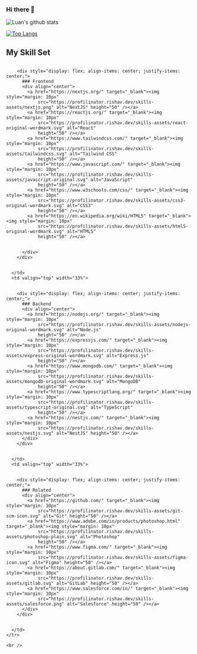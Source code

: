 ### Hi there 👋

![Luan's github stats](https://github-readme-stats.vercel.app/api?username=troyaks1&show_icons=true&theme=tokyonight)

[![Top Langs](https://github-readme-stats.vercel.app/api/top-langs/?username=troyaks1&show_icons=true&theme=tokyonight)](https://github.com/troyaks1/github-readme-stats)

## My Skill Set
  <div style="display: flex; flex-direction: column;">
    <tr>
      <td valign="top" width="33%">


        <div style="display: flex; align-items: center; justify-items: center;">
          ### Frontend
          <div align="center">
            <a href="https://nextjs.org/" target="_blank"><img style="margin: 10px"
                src="https://profilinator.rishav.dev/skills-assets/nextjs.png" alt="NextJS" height="50" /></a>
            <a href="https://reactjs.org/" target="_blank"><img style="margin: 10px"
                src="https://profilinator.rishav.dev/skills-assets/react-original-wordmark.svg" alt="React"
                height="50" /></a>
            <a href="https://www.tailwindcss.com/" target="_blank"><img style="margin: 10px"
                src="https://profilinator.rishav.dev/skills-assets/tailwindcss.svg" alt="Tailwind CSS"
                height="50" /></a>
            <a href="https://www.javascript.com/" target="_blank"><img style="margin: 10px"
                src="https://profilinator.rishav.dev/skills-assets/javascript-original.svg" alt="JavaScript"
                height="50" /></a>
            <a href="https://www.w3schools.com/css/" target="_blank"><img style="margin: 10px"
                src="https://profilinator.rishav.dev/skills-assets/css3-original-wordmark.svg" alt="CSS3"
                height="50" /></a>
            <a href="https://en.wikipedia.org/wiki/HTML5" target="_blank"><img style="margin: 10px"
                src="https://profilinator.rishav.dev/skills-assets/html5-original-wordmark.svg" alt="HTML5"
                height="50" /></a>


          </div>
        </div>


      </td>
      <td valign="top" width="33%">


        <div style="display: flex; align-items: center; justify-items: center;">
          ### Backend
          <div align="center">
            <a href="https://nodejs.org/" target="_blank"><img style="margin: 10px"
                src="https://profilinator.rishav.dev/skills-assets/nodejs-original-wordmark.svg" alt="Node.js"
                height="50" /></a>
            <a href="https://expressjs.com/" target="_blank"><img style="margin: 10px"
                src="https://profilinator.rishav.dev/skills-assets/express-original-wordmark.svg" alt="Express.js"
                height="50" /></a>
            <a href="https://www.mongodb.com/" target="_blank"><img style="margin: 10px"
                src="https://profilinator.rishav.dev/skills-assets/mongodb-original-wordmark.svg" alt="MongoDB"
                height="50" /></a>
            <a href="https://www.typescriptlang.org/" target="_blank"><img style="margin: 10px"
                src="https://profilinator.rishav.dev/skills-assets/typescript-original.svg" alt="TypeScript"
                height="50" /></a>
            <a href="https://nestjs.com/" target="_blank"><img style="margin: 10px"
                src="https://profilinator.rishav.dev/skills-assets/nestjs.svg" alt="NestJS" height="50" /></a>
          </div>
        </div>


      </td>
      <td valign="top" width="33%">


        <div style="display: flex; align-items: center; justify-items: center;">
          ### Related
          <div align="center">
            <a href="https://github.com/" target="_blank"><img style="margin: 10px"
                src="https://profilinator.rishav.dev/skills-assets/git-scm-icon.svg" alt="Git" height="50" /></a>
            <a href="https://www.adobe.com/in/products/photoshop.html" target="_blank"><img style="margin: 10px"
                src="https://profilinator.rishav.dev/skills-assets/photoshop-plain.svg" alt="Photoshop"
                height="50" /></a>
            <a href="https://www.figma.com/" target="_blank"><img style="margin: 10px"
                src="https://profilinator.rishav.dev/skills-assets/figma-icon.svg" alt="Figma" height="50" /></a>
            <a href="https://about.gitlab.com/" target="_blank"><img style="margin: 10px"
                src="https://profilinator.rishav.dev/skills-assets/gitlab.svg" alt="GitLab" height="50" /></a>
            <a href="https://www.salesforce.com/in/" target="_blank"><img style="margin: 10px"
                src="https://profilinator.rishav.dev/skills-assets/salesforce.png" alt="Salesforce" height="50" /></a>
          </div>
        </div>


      </td>
    </tr>

    <br />
  </div>


<!--
**troyaks1/troyaks1** is a ✨ _special_ ✨ repository because its `README.md` (this file) appears on your GitHub profile.

Here are some ideas to get you started:

- 🔭 I’m currently working on ...
- 🌱 I’m currently learning ...
- 👯 I’m looking to collaborate on ...
- 🤔 I’m looking for help with ...
- 💬 Ask me about ...
- 📫 How to reach me: ...
- 😄 Pronouns: ...
- ⚡ Fun fact: ...
-->

